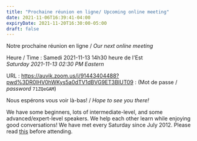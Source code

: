 ```yaml
---
title: "Prochaine réunion en ligne/ Upcoming online meeting"
date: 2021-11-06T16:39:41-04:00
expiryDate: 2021-11-20T16:30:00-05:00
draft: false
---
```


Notre prochaine réunion en ligne / _Our next online meeting_

Heure / Time
: Samedi 2021-11-13 14h30 heure de l'Est  
  _Saturday 2021-11-13 02:30 PM Eastern_

URL
: https://auvik.zoom.us/j/91443404488?pwd%3DR0lHV0hWKys5a0dTV1dBVG9ET3BlUT09
:  (Mot de passe / _password_ `71ZQeGAM`)


<!--more-->

Nous espérons vous voir là-bas! / _Hope to see you there!_

We have some beginners, lots of intermediate-level, and some advanced/expert-level speakers. We help each other learn while enjoying good conversations! We have met every Saturday since July 2012. Please read [this](/about/) before attending.
